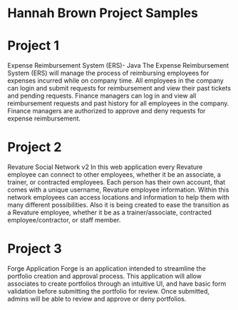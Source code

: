 # Hannah Brown Project Samples

# Project 1 
Expense Reimbursement System (ERS)- Java
The Expense Reimbursement System (ERS) will manage the process of reimbursing employees for expenses incurred while on company time. All employees in the company can login and submit requests for reimbursement and view their past tickets and pending requests. Finance managers can log in and view all reimbursement requests and past history for all employees in the company. Finance managers are authorized to approve and deny requests for expense reimbursement.

# Project 2 
Revature Social Network v2
In this web application every Revature employee can connect to other employees, whether it be an associate, a trainer, or contracted employees. Each person has their own account, that comes with a unique username, Revature employee information. Within this network employees can access locations and information to help them with many different possibilities. Also it is being created to ease the transition as a Revature employee, whether it be as a trainer/associate, contracted employee/contractor, or staff member.

# Project 3 
Forge Application
Forge is an application intended to streamline the portfolio creation and approval process. This application will allow associates to create portfolios through an intuitive UI, and have basic form validation before submitting the portfolio for review. Once submitted, admins will be able to review and approve or deny portfolios.

